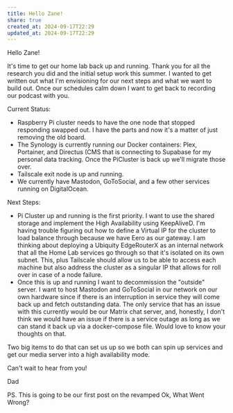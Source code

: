 ```yaml
---
title: Hello Zane!
share: true
created_at: 2024-09-17T22:29
updated_at: 2024-09-17T22:29
---
```


Hello Zane!

It's time to get our home lab back up and running. Thank you for all the research you did and the initial setup work this summer. I wanted to get written out what I'm envisioning for our next steps and what we want to build out. Once our schedules calm down I want to get back to recording our podcast with you.


Current Status:

- Raspberry Pi cluster needs to have the one node that stopped responding swapped out.  I have the parts and now it's a matter of just removing the old board.
- The Synology is currently running our Docker containers: Plex, Portainer, and Directus (CMS that is connecting to Supabase for my personal data tracking. Once the PiCluster is back up we'll migrate those over.
- Tailscale exit node is up and running.
- We currently have Mastodon, GoToSocial, and a few other services running on DigitalOcean.

Next Steps:

- Pi Cluster up and running is the first priority. I want to use the shared storage and implement the High Availability using KeepAliveD. I'm having trouble figuring out how to define a Virtual IP for the cluster to load balance through because we have Eero as our gateway. I am thinking about deploying a Ubiquity EdgeRouterX as an internal network that all the Home Lab services go through so that it's isolated on its own subnet. This, plus Tailscale should allow us to be able to access each machine but also address the cluster as a singular IP that allows for roll over in case of a node failure.
- Once this is up and running I want to decommission the "outside" server. I want to host Mastodon and GoToSocial in our network on our own hardware since if there is an interruption in service they will come back up and fetch outstanding data.  The only service that has an issue with this currently would be our Matrix chat server, and, honestly, I don't think we would have an issue if there is a service outage as long as we can stand it back up via a docker-compose file. Would love to know your thoughts on that.

Two big items to do that can set us up so we both can spin up services and get our media server into a high availability mode.

Can't wait to hear from you!

Dad

PS. This is going to be our first post on the revamped Ok, What Went Wrong?
